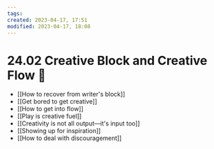 ```yaml
---
tags: 
created: 2023-04-17, 17:51
modified: 2023-04-17, 18:08
---
```


# 24.02 Creative Block and Creative Flow 🚰
- [[How to recover from writer's block]]
- [[Get bored to get creative]]
- [[How to get into flow]]
- [[Play is creative fuel]]
- [[Creativity is not all output—it's input too]]
- [[Showing up for inspiration]]
- [[How to deal with discouragement]]